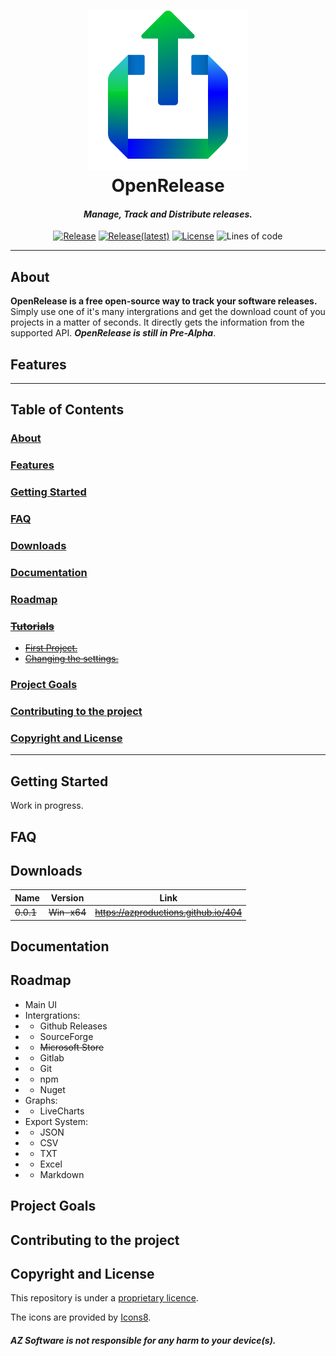 <h1 align="center">
<img src="https://raw.githubusercontent.com/AZProductions/OpenRelease/main/OpenRelease.Resource/Final.png" width="256"/><br />
OpenRelease
</h1>
<h4 align="center" style="font-weight: bold; font-style: italic;"> Manage, Track and Distribute releases.</h4>


<div align="center">

[![Release](https://img.shields.io/github/downloads/azproductions/openrelease/total)](https://github.com/AZProductions/OpenRelease/releases)
[![Release(latest)](https://img.shields.io/github/downloads/azproductions/openrelease/latest/total)](https://github.com/AZProductions/OpenRelease/releases/latest)
[![License](https://img.shields.io/github/license/azproductions/openrelease)](https://github.com/AZProductions/OpenRelease/blob/main/LICENSE)
![Lines of code](https://img.shields.io/tokei/lines/github/azproductions/openrelease)

</div>

----

## About
**OpenRelease is a free open-source way to track your software releases.** Simply use one of it's many intergrations and get the download count of you projects in a matter of seconds. It directly gets the information from the supported API. ***OpenRelease is still in Pre-Alpha***.

## Features

___

## **Table of Contents**
### [About](#about)
### [Features](#features)
### [Getting Started](#getting-started-1)
### [FAQ](#faq-1)
### [Downloads](#downloads-1)
### [Documentation](#documentation-1)
### [Roadmap](#roadmap-1)
### <s>[Tutorials]()
- [First Project.]()
- [Changing the settings.]()</s>
### [Project Goals](#project-goals-1)
### [Contributing to the project](#contributing-to-the-project-1)
### [Copyright and License](#copyright-and-license-1)

___

## Getting Started
Work in progress.

## FAQ

## Downloads
| Name | Version | Link |
| --- | --- | --- |
| <s>0.0.1</s> | <s>Win-x64</s> | <s>https://azproductions.github.io/404</s> | 


## Documentation

## Roadmap
- Main UI
- Intergrations:
- - Github Releases
- - SourceForge
- - <s>Microsoft Store</s>
- - Gitlab
- - Git
- - npm
- - Nuget
- Graphs:
- - LiveCharts
- Export System:
- - JSON
- - CSV
- - TXT
- - Excel
- - Markdown

## Project Goals

## Contributing to the project

## Copyright and License

This repository is under a [proprietary licence](https://github.com/AZProductions/OpenRelease/blob/main/LICENSE).

The icons are provided by [Icons8](https://icons8.com).

##### ***AZ Software is not responsible for any harm to your device(s).***
